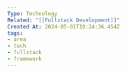 ```yaml
---
Type: Technology
Related: "[[Fullstack Development]]"
Created At: 2024-05-01T19:24:36.454Z
tags:
- area
- tech
- fullstack
- framework
---
```

